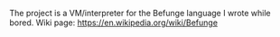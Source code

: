 The project is a VM/interpreter for the Befunge language I wrote while bored.
Wiki page: https://en.wikipedia.org/wiki/Befunge

